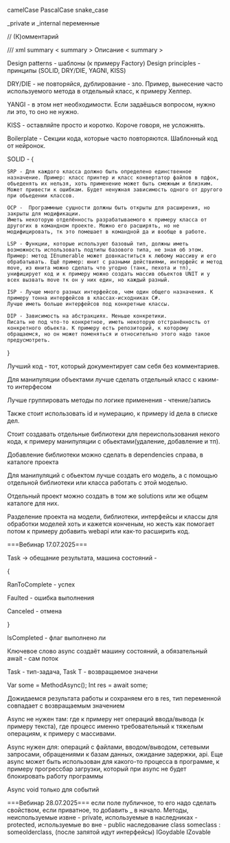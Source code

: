 camelCase
PascalCase
snake_case

_private и _internal переменные

// (К)омментарий

/// xml summary < summary > Описание < summary >

Design patterns - шаблоны (к примеру Factory)
Design principles - принципы (SOLID, DRY/DIE, YAGNI, KISS)

DRY/DIE - не повторяйся, дублирование - зло. Пример, вынесение часто используемого  метода в отдельный класс, к примеру Хелпер.

YANGI - в этом нет необходимости. Если задаёшься вопросом, нужно ли это, то оно не нужно.

KISS - оставляйте просто и коротко. Короче говоря, не усложнять.

Boilerplate - Секции кода, которые часто повторяются. Шаблонный код от нейронок.

SOLID - {

	SRP - Для каждого класса должно быть определено единственное назначение. Пример: класс принтер и класс конвертатор файлов в пдфок, обьеденять их нельзя, хоть применение может быть смежным и близким. Может привести к ошибкам. Будет ненужная зависимость одного от другого при обьедении классов.
	
	OCP -  Программные сущности должны быть открыты для расширения, но закрыты для модификации. 
	Иметь некоторую отделённость разрабатываемого к примеру класса от другогих в командном проекте. Можно его расширять, но не модифицировать, тк это помешает в командной да и вообще в работе.
	
	LSP - Функции, которые используют базовый тип, должны иметь возможность использовать подтипы базового типа, не зная об этом. 
	Пример: метод IEnumerable может довнкаститься к любому массиву и его обрабатывать. Ещё пример: юнит с разными действиями, интерфейс и метод move, из юнита можно сделать что угодно (танк, пехота и тп), унифицирует код и к примеру можно создать массив обьектов UNIT и у всех вызвать move тк он у них един, но каждый разный.
	
	ISP - Лучше много разных интерфейсов, чем один общего назначения. К примеру тонна интерфейсов в классах-исходниках C#. 
	Лучше иметь больше интерфейсов под конкретные классы.
	
	DIP - Зависимость на абстракциях. Меньше конкретики.
	Писать не под что-то конкретное, иметь некоторую отстранённость от конкретного обьекта. К примеру есть репозиторий, к которому обращаемся, но он может поменяться и относительно этого надо такое предусмотреть.
}

Лучший код - тот, который документирует сам себя без комментариев.

Для манипуляции объектами лучше сделать отдельный класс с каким-то интерфесом

Лучше группировать методы по логике применения - чтение/запись

Также стоит использовать id и нумерацию, к примеру id дела в списке дел.

Стоит создавать отдельные библиотеки для переиспользования некого кода, к примеру манипуляции с обьектами(удаление, добавление и тп).

Добавление библиотеки можно сделать в dependencies справа, в каталоге проекта

Для манипуляций с обьектом лучше создать его модель, а с помощью отдельной библиотеки или класса работать с этой моделью.

Отдельный проект можно создать в том же solutions или же общем каталоге для них.

Разделение проекта на модели, библиотеки, интерфейсы и классы для обработки моделей хоть и кажется конченым, но жесть как помогает потом к примеру добавить webapi или как-то расширить код.

===Вебинар 17.07.2025===

Task -> обещание результата, машина состояний - 

{

   RanToComplete - успех

   Faulted - ошибка выполнения

   Canceled - отмена

}

IsCompleted - флаг выполнено ли

Ключевое слово async создаёт машину состояний, а обязательный await - сам поток

Task - тип-задача, Task<T> T - возвращаемое значени

Var some = MethodAsync();
Int res = await some;

Дожидаемся результата работы и сохраняем его в res, тип переменной совпадает с возвращаемым значением

Async не нужен там: где к примеру нет операций ввода/вывода (к примеру текста), где процесс именно требовательный к тяжелым операциям, к примеру с массивами.

Async нужен для: операций с файлами, вводом/выводом, сетевыми запросами, обращениями к базам данных, ожидание задержки, api. Еще async может быть использован для какого-то процесса в программе, к примеру прогрессбар загрузки, который при async не будет блокировать работу программы

Async void только для событий

===Вебинар 28.07.2025===
если поле публичное, то его надо сделать свойством, если приватное, то добавить _ в начало.
Методы, неиспользуемые извне - private, используемые в наследниках - protected, используемые во вне - public
наследование class someclass : someolderclass, (после запятой идут интерфейсы) IGoydable IZovable


